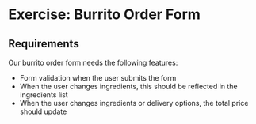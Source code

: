 # Exercise: Burrito Order Form

## Requirements

Our burrito order form needs the following features:

- Form validation when the user submits the form
- When the user changes ingredients, this should be reflected in the ingredients list
- When the user changes ingredients or delivery options, the total price should update
